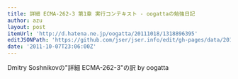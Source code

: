 ```yaml
---
title: 詳細 ECMA-262-3 第1章 実行コンテキスト - oogattaの勉強日記
author: azu
layout: post
itemUrl: 'http://d.hatena.ne.jp/oogatta/20111018/1318896395'
editJSONPath: 'https://github.com/jser/jser.info/edit/gh-pages/data/2011/10/index.json'
date: '2011-10-07T23:06:00Z'
---
```

Dmitry Soshnikovの"詳細 ECMA-262-3"の訳 by oogatta
